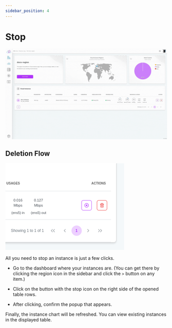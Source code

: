 ```yaml
---
sidebar_position: 4
---
```


# Stop

![All you need to stop an instance is just a few clicks.](./img/stop-instance.gif)

## Deletion Flow

![Delete Instance](./img/instance-actions.png)

All you need to stop an instance is just a few clicks.

- Go to the dashboard where your instances are. (You can get there by clicking the region icon in the sidebar and click the `>` button on any item.)

- Click on the button with the stop icon on the right side of the opened table rows.

- After clicking, confirm the popup that appears.

Finally, the instance chart will be refreshed. You can view existing instances in the displayed table.
